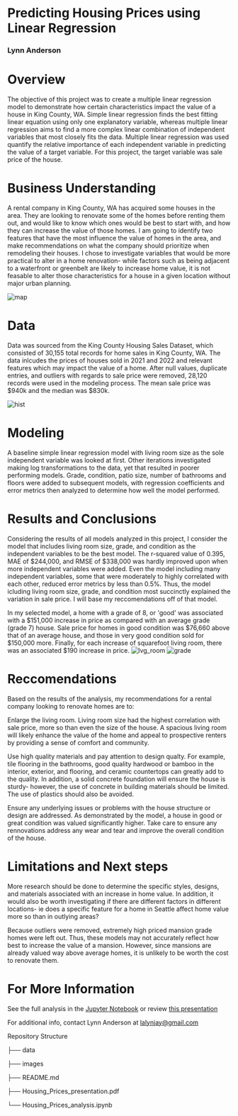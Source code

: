 # Predicting Housing Prices using Linear Regression

### Lynn Anderson

# Overview

The objective of this project was to create a multiple linear regression model to demonstrate how certain characteristics impact the value of a house in King County, WA. Simple linear regression finds the best fitting linear equation using only one explanatory variable, whereas multiple linear regression aims to find a more complex linear combination of independent variables that most closely fits the data. Multiple linear regression was used quantify the relative importance of each independent variable in predicting the value of a target variable. For this project, the target variable was sale price of the house. 

# Business Understanding

A rental company in King County, WA has acquired some houses in the area. They are looking to renovate some of the homes before renting them out, and would like to know which ones would be best to start with, and how they can increase the value of those homes. I am going to identify two features that have the most influence the value of homes in the area, and make recommendations on what the company should prioritize when remodeling their houses. I chose to investigate variables that would be more practical to alter in a home renovation- while factors such as being adjacent to a waterfront or greenbelt are likely to increase home value, it is not feasable to alter those characteristics for a house in a given location without major urban planning.

![map](https://github.com/lalynjay/Housing_Prices_Analysis/blob/alt/images/king_co.png)


# Data


Data was sourced from the King County Housing Sales Dataset, which consisted of 30,155 total records for home sales in King County, WA. The data inlcudes the prices of houses sold in 2021 and 2022 and relevant features which may impact the value of a home. After null values, duplicate entries, and outliers with regards to sale price were removed, 28,120 records were used in the modeling process. The mean sale price was $940k and the median was $830k.  

![hist](https://github.com/lalynjay/Housing_Prices_Analysis/blob/alt/images/price_hist.png)


# Modeling

A baseline simple linear regression model with living room size as the sole independent variable was looked at first. Other iterations investigated making log transformations to the data, yet that resulted in poorer performing models. Grade, condition, patio size, number of bathrooms and floors were added to subsequent models, with regression coefficients and error metrics then analyzed to determine how well the model performed.

# Results and Conclusions

Considering the results of all models analyzed in this project, I consider the model that includes living room size, grade, and condition as the independent variables to be the best model. The r-squared value of 0.395, MAE of $244,000, and RMSE of $338,000 was hardly improved upon when more independent variables were added. Even the model including many independent variables, some that were moderately to highly correlated with each other, reduced error metrics by less than 0.5%. Thus, the model icluding living room size, grade, and condition most succinctly explained the variation in sale price. I will base my reccomendations off of that model. 

In my selected model, a home with a grade of 8, or 'good' was associated with a $151,000 increase in price as compared with an average grade (grade 7) house. Sale price for homes in good condition was $76,660 above that of an average house, and those in very good condition sold for $150,000 more. Finally, for each increase of squarefoot living room, there was an associated $190 increase in price.
![lvg_room](https://github.com/lalynjay/Housing_Prices_Analysis/blob/alt/images/lvg.png)
![grade](https://github.com/lalynjay/Housing_Prices_Analysis/blob/alt/images/grade.png)



# Reccomendations

Based on the results of the analysis, my recommendations for a rental company looking to renovate homes are to:

Enlarge the living room. Living room size had the highest correlation with sale price, more so than even the size of the house. A spacious living room will likely enhance the value of the home and appeal to prospective renters by providing a sense of comfort and community.

Use high quality materials and pay attention to design qualty. For example, tile flooring in the bathrooms, good quality hardwood or bamboo in the interior, exterior, and flooring, and ceramic countertops can greatly add to the quality. In addition, a solid concrete foundation will ensure the house is sturdy- however, the use of concrete in building materials should be limited. The use of plastics should also be avoided.

Ensure any underlying issues or problems with the house structure or design are addressed. As demonstrated by the model, a house in good or great condition was valued significantly higher. Take care to ensure any rennovations address any wear and tear and improve the overall condition of the house.


# Limitations and Next steps

More research should be done to determine the specific styles, designs, and materials associated with an increase in home value. In addition, it would also be worth investigating if there are different factors in different locations- ie does a specific feature for a home in Seattle affect home value more so than in outlying areas?

Because outliers were removed, extremely high priced mansion grade homes were left out. Thus, these models may not accurately reflect how best to increase the value of a mansion. However, since mansions are already valued way above average homes, it is unlikely to be worth the cost to renovate them. 

# For More Information

See the full analysis in the [Jupyter Notebook](https://github.com/lalynjay/Housing_Prices_Analysis/blob/alt/Housing_Prices_Analysis.ipynb) or review [this presentation](https://github.com/lalynjay/Housing_Prices_Analysis/blob/alt/Housing_Prices_presentation.pdf)

For additional info, contact Lynn Anderson at lalynjay@gmail.com

Repository Structure

├── data

├── images

├── README.md

├── Housing_Prices_presentation.pdf

└── Housing_Prices_analysis.ipynb
